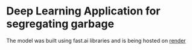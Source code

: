# Deep Learning Application for segregating garbage

The model was built using fast.ai libraries and is being hosted on [render](https://render.com/)

